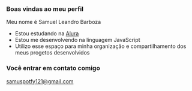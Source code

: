 ### Boas vindas ao meu perfil

Meu nome é Samuel Leandro Barboza

- Estou estudando na [Alura](https://www.alura.com.br)
- Estou me desenvolvendo na linguagem JavaScript
- Utilizo esse espaço para minha organização e compartilhamento dos meus progetos desenvolvidos

### Você entrar em contato comigo 

samuspotfy121@gmail.com
